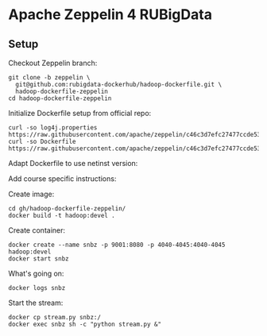 # Apache Zeppelin 4 RUBigData

## Setup

Checkout Zeppelin branch:

    git clone -b zeppelin \
      git@github.com:rubigdata-dockerhub/hadoop-dockerfile.git \
      hadoop-dockerfile-zeppelin
    cd hadoop-dockerfile-zeppelin

Initialize Dockerfile setup from official repo:

    curl -so log4j.properties https://raw.githubusercontent.com/apache/zeppelin/c46c3d7efc27477ccde53893b0ef0c394f6fe44d/scripts/docker/zeppelin/bin/log4j.properties
    curl -so Dockerfile https://raw.githubusercontent.com/apache/zeppelin/c46c3d7efc27477ccde53893b0ef0c394f6fe44d/scripts/docker/zeppelin/bin/Dockerfile

Adapt Dockerfile to use netinst version:

    

Add course specific instructions:

        

Create image:

    cd gh/hadoop-dockerfile-zeppelin/
    docker build -t hadoop:devel .

Create container:

	docker create --name snbz -p 9001:8080 -p 4040-4045:4040-4045 hadoop:devel
	docker start snbz
   
What's going on:

	docker logs snbz

Start the stream:

    docker cp stream.py snbz:/
	docker exec snbz sh -c "python stream.py &"
	
